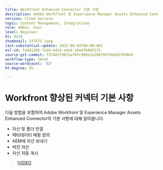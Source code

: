```yaml
---
title: Workfront Enhanced Connector 기본 사항
description: Adobe Workfront 및 Experience Manager Assets Enhanced Connector의 기본 사항에 대해 알아봅니다.
version: Cloud Service
topic: Content Management, Integrations
role: Admin, User
level: Beginner
kt: 9124
thumbnail: 337575.jpeg
last-substantial-update: 2022-09-02T00:00:00Z
exl-id: fe9d1305-7add-4434-a4a9-16e0fb805574
source-git-commit: f37483f90f2a707c906e1e206795fdebb5f698e9
workflow-type: tm+mt
source-wordcount: '53'
ht-degree: 0%

---
```


# Workfront 향상된 커넥터 기본 사항

다음 방법을 포함하여 Adobe Workfront 및 Experience Manager Assets Enhanced Connector의 기본 사항에 대해 알아봅니다.

+ 자산 및 폴더 연결
+ 메타데이터 매핑 정의
+ AEM에 자산 보내기
+ 버전 자산
+ 자산 자동 게시

>[!VIDEO](https://video.tv.adobe.com/v/337575/?quality=12&learn=on)
